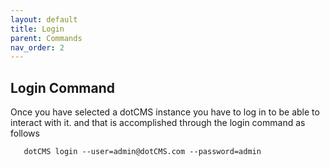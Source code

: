 ```yaml
---
layout: default
title: Login
parent: Commands
nav_order: 2
---
```


## **Login Command**
 Once you have selected a dotCMS instance you have to log in to be able to interact with it. 
 and that is accomplished through the login command as follows

```markdown
   dotCMS login --user=admin@dotCMS.com --password=admin  
```